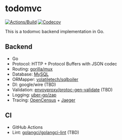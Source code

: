 # todomvc

[![Actions/Build](https://github.com/oinume/todomvc/workflows/ci/badge.svg)](https://github.com/oinume/todomvc/actions?query=workflow%3Aci)
[![Codecov](https://codecov.io/gh/oinume/todomvc/branch/master/graph/badge.svg)](https://codecov.io/gh/oinume/todomvc)

This is a todomvc backend implementation in Go.

## Backend

- Go
- Protocol: HTTP + Protocol Buffers with JSON codec
- Routing: [gorilla/mux](https://github.com/gorilla/mux)
- Database: [MySQL](https://www.mysql.com/)
- ORMapper: [volatiletech/sqlboiler](https://github.com/volatiletech/sqlboiler)
- DI: google/wire (TBD)
- Validation: [envoyproxy/protoc-gen-validate](https://github.com/envoyproxy/protoc-gen-validate) (TBD)
- Logging: [uber-go/zap](https://github.com/uber-go/zap)
- Tracing: [OpenCensus](https://opencensus.io/) + [Jaeger](https://www.jaegertracing.io/)

## CI

- GitHub Actions
- Lint: [golangci/golangci-lint](https://github.com/golangci/golangci-lint) (TBD)
